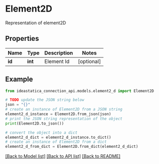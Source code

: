 # Element2D

Representation of element2D

## Properties

Name | Type | Description | Notes
------------ | ------------- | ------------- | -------------
**id** | **int** | Element Id | [optional] 

## Example

```python
from ideastatica_connection_api.models.element2_d import Element2D

# TODO update the JSON string below
json = "{}"
# create an instance of Element2D from a JSON string
element2_d_instance = Element2D.from_json(json)
# print the JSON string representation of the object
print(Element2D.to_json())

# convert the object into a dict
element2_d_dict = element2_d_instance.to_dict()
# create an instance of Element2D from a dict
element2_d_from_dict = Element2D.from_dict(element2_d_dict)
```
[[Back to Model list]](../README.md#documentation-for-models) [[Back to API list]](../README.md#documentation-for-api-endpoints) [[Back to README]](../README.md)



